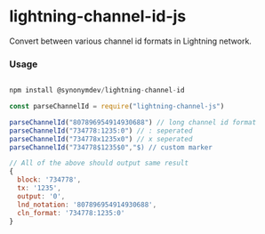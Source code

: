 # lightning-channel-id-js
Convert between various channel id formats in Lightning network.

### Usage

```js

npm install @synonymdev/lightning-channel-id

const parseChannelId = require("lightning-channel-js")

parseChannelId("807896954914930688") // long channel id format
parseChannelId("734778:1235:0") // : seperated
parseChannelId("734778x1235x0") // x seperated 
parseChannelId("734778$1235$0","$) // custom marker

// All of the above should output same result
{
  block: '734778',
  tx: '1235',
  output: '0',
  lnd_notation: '807896954914930688',
  cln_format: '734778:1235:0'
}


